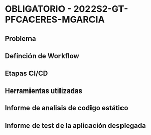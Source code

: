 
# OBLIGATORIO - 2022S2-GT-PFCACERES-MGARCIA

## Problema

## Definción de Workflow 

## Etapas CI/CD

## Herramientas utilizadas

## Informe de analisis de codigo estático

## Informe de test de la aplicación desplegada


